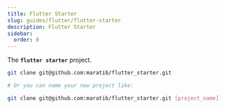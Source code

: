 ```yaml
---
title: Flutter Starter
slug: guides/flutter/flutter-starter
description: Flutter Starter
sidebar:
  order: 0
---
```


The **`flutter starter`** project.

```bash
git clone git@github.com:maratib/flutter_starter.git

# Or you can name your new project like:

git clone git@github.com:maratib/flutter_starter.git [project_name]

```
